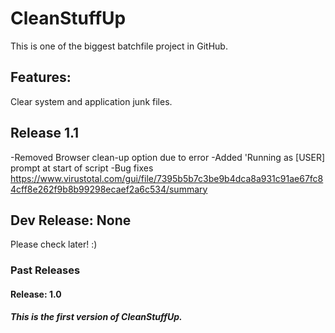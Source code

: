 # CleanStuffUp
This is one of the biggest batchfile project in GitHub.

## Features:
Clear system and application junk files.

## Release 1.1
-Removed Browser clean-up option due to error
-Added 'Running as [USER] prompt at start of script
-Bug fixes
https://www.virustotal.com/gui/file/7395b5b7c3be9b4dca8a931c91ae67fc84cff8e262f9b8b99298ecaef2a6c534/summary

## Dev Release: None

Please check later! :)

### Past Releases

#### Release: 1.0

##### This is the first version of CleanStuffUp.
